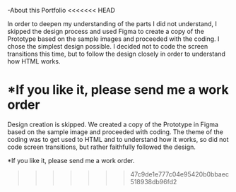 -About this Portfolio
<<<<<<< HEAD

In order to deepen my understanding of the parts I did not understand, I skipped the design process and used Figma to create a copy of the Prototype based on the sample images and proceeded with the coding.
I chose the simplest design possible. I decided not to code the screen transitions this time, but to follow the design closely in order to understand how HTML works.

*If you like it, please send me a work order
=======
Design creation is skipped. We created a copy of the Prototype in Figma based on the sample image and proceeded with coding.
The theme of the coding was to get used to HTML and to understand how it works, so  did not code screen transitions, but rather faithfully followed the design.

*If you like it, please send me a work order.
>>>>>>> 47c9de1e777c04e95420b0bbaec518938db96fd2
